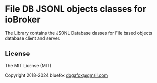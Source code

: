 # File DB JSONL objects classes for ioBroker
The Library contains the JSONL Database classes for File based objects database client and server.

## License
The MIT License (MIT)

Copyright 2018-2024 bluefox <dogafox@gmail.com>
